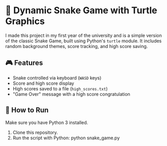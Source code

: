 # 🐍 Dynamic Snake Game with Turtle Graphics

I made this project in my first year of the university and is a simple version of the classic Snake Game, built using Python's `turtle` module. It includes random background themes, score tracking, and high score saving.

## 🎮 Features

- Snake controlled via keyboard (`WASD` keys)
- Score and high score display
- High scores saved to a file (`high_scores.txt`)
- "Game Over" message with a high score congratulation

## 🚀 How to Run

Make sure you have Python 3 installed.

1. Clone this repository.
2. Run the script with Python: python snake_game.py
